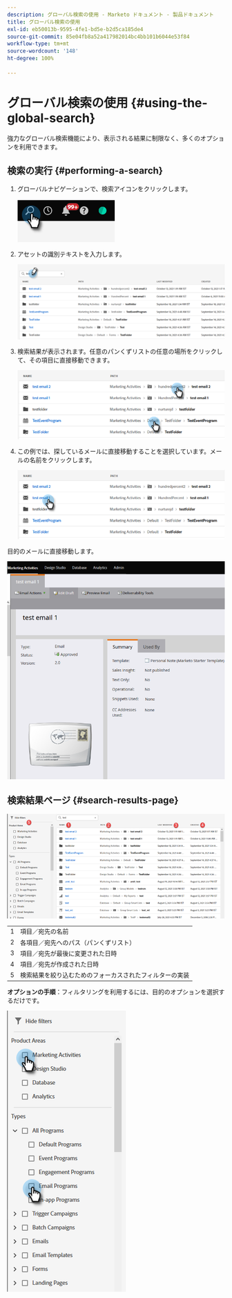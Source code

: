```yaml
---
description: グローバル検索の使用 - Marketo ドキュメント - 製品ドキュメント
title: グローバル検索の使用
exl-id: eb50013b-9595-4fe1-bd5e-b2d5ca185de4
source-git-commit: 85e04fb8a52a417982014bc4bb101b6044e53f84
workflow-type: tm+mt
source-wordcount: '148'
ht-degree: 100%

---
```


# グローバル検索の使用 {#using-the-global-search}

強力なグローバル検索機能により、表示される結果に制限なく、多くのオプションを利用できます。

## 検索の実行 {#performing-a-search}

1. グローバルナビゲーションで、検索アイコンをクリックします。

   ![](assets/using-the-global-search-1.png)

1. アセットの識別テキストを入力します。

   ![](assets/using-the-global-search-2.png)

1. 検索結果が表示されます。任意のパンくずリストの任意の場所をクリックして、その項目に直接移動できます。

   ![](assets/using-the-global-search-3.png)

1. この例では、探しているメールに直接移動することを選択しています。メールの名前をクリックします。

   ![](assets/using-the-global-search-4.png)

目的のメールに直接移動します。

![](assets/using-the-global-search-5.png)

## 検索結果ページ {#search-results-page}

![](assets/using-the-global-search-6.png)

<table> 
 <tbody>
  <tr>
   <td>1</td> 
   <td>項目／宛先の名前</td> 
  </tr>
  <tr>
   <td>2</td> 
   <td>各項目／宛先へのパス（パンくずリスト）</td> 
  </tr>
  <tr>
   <td>3</td> 
   <td>項目／宛先が最後に変更された日時</td> 
  </tr>
  <tr>
   <td>4</td> 
   <td>項目／宛先が作成された日時</td> 
  </tr>
  <tr>
   <td>5</td> 
   <td>検索結果を絞り込むためのフォーカスされたフィルターの実装</td> 
  </tr>
 </tbody>
</table>

**オプションの手順**：フィルタリングを利用するには、目的のオプションを選択するだけです。

![](assets/using-the-global-search-7.png)
